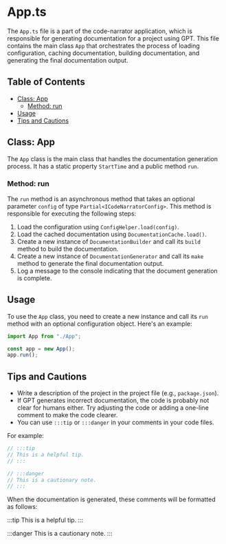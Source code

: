 # App.ts

The `App.ts` file is a part of the code-narrator application, which is responsible for generating documentation for a project using GPT. This file contains the main class `App` that orchestrates the process of loading configuration, caching documentation, building documentation, and generating the final documentation output.

## Table of Contents

- [Class: App](#class-app)
  - [Method: run](#method-run)
- [Usage](#usage)
- [Tips and Cautions](#tips-and-cautions)

## Class: App

The `App` class is the main class that handles the documentation generation process. It has a static property `StartTime` and a public method `run`.

### Method: run

The `run` method is an asynchronous method that takes an optional parameter `config` of type `Partial<ICodeNarratorConfig>`. This method is responsible for executing the following steps:

1. Load the configuration using `ConfigHelper.load(config)`.
2. Load the cached documentation using `DocumentationCache.load()`.
3. Create a new instance of `DocumentationBuilder` and call its `build` method to build the documentation.
4. Create a new instance of `DocumentationGenerator` and call its `make` method to generate the final documentation output.
5. Log a message to the console indicating that the document generation is complete.

## Usage

To use the `App` class, you need to create a new instance and call its `run` method with an optional configuration object. Here's an example:

```javascript
import App from "./App";

const app = new App();
app.run();
```

## Tips and Cautions

- Write a description of the project in the project file (e.g., `package.json`).
- If GPT generates incorrect documentation, the code is probably not clear for humans either. Try adjusting the code or adding a one-line comment to make the code clearer.
- You can use `:::tip` or `:::danger` in your comments in your code files.

For example:

```javascript
// :::tip
// This is a helpful tip.
// :::

// :::danger
// This is a cautionary note.
// :::
```

When the documentation is generated, these comments will be formatted as follows:

:::tip
This is a helpful tip.
:::

:::danger
This is a cautionary note.
:::